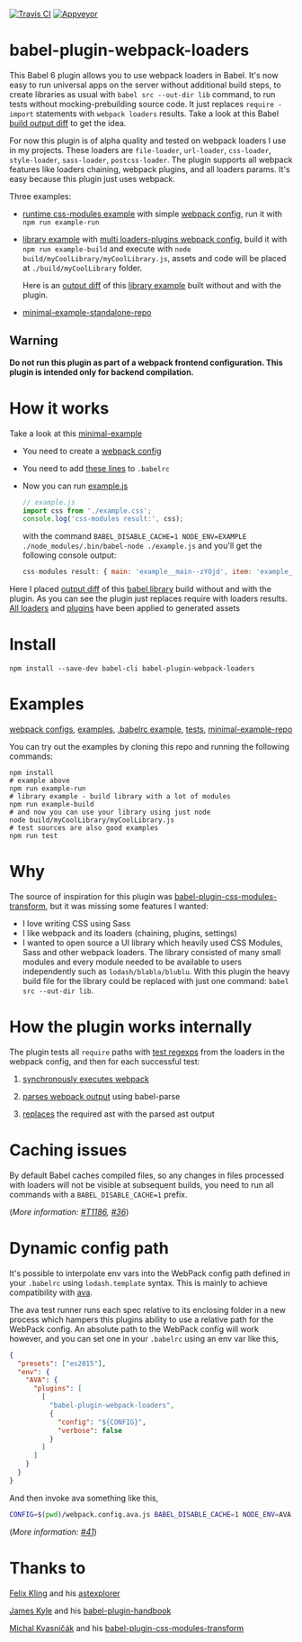 [![Travis CI](https://travis-ci.org/istarkov/babel-plugin-webpack-loaders.svg?branch=master)](https://travis-ci.org/istarkov/babel-plugin-webpack-loaders)
[![Appveyor](https://ci.appveyor.com/api/projects/status/r4rctajjme24wl0q?svg=true)](https://ci.appveyor.com/project/istarkov/babel-plugin-webpack-loaders)

# babel-plugin-webpack-loaders

This Babel 6 plugin allows you to use webpack loaders in Babel.
It's now easy to run universal apps on the server without additional build steps, to create libraries as usual with `babel src --out-dir lib` command, to run tests without mocking-prebuilding source code.
It just replaces `require - import` statements with `webpack loaders` results. Take a look at this Babel [build output  diff](https://github.com/istarkov/babel-plugin-webpack-loaders/commit/2a7a6d1e61ea3d052b34afd5c3abc46f075d277c#diff-4) to get the idea.

For now this plugin is of alpha quality and tested on webpack loaders I use in my projects.
These loaders are `file-loader`, `url-loader`, `css-loader`, `style-loader`, `sass-loader`, `postcss-loader`.
The plugin supports all webpack features like loaders chaining, webpack plugins, and all loaders params. It's easy because this plugin just uses webpack.

Three examples:

- [runtime css-modules example](https://github.com/istarkov/babel-plugin-webpack-loaders/blob/master/examples/runExample/run.js) with simple [webpack config](https://github.com/istarkov/babel-plugin-webpack-loaders/blob/master/examples_webpack_configs/run.webpack.config.js),
run it with `npm run example-run`

- [library example](https://github.com/istarkov/babel-plugin-webpack-loaders/blob/master/examples/myCoolLibrary/myCoolLibrary.js) with [multi loaders-plugins webpack config](https://github.com/istarkov/babel-plugin-webpack-loaders/blob/master/examples_webpack_configs/lib.webpack.config.js),
build it with `npm run example-build` and execute with `node build/myCoolLibrary/myCoolLibrary.js`, assets and code will be placed at `./build/myCoolLibrary` folder.

  Here is an [output diff](https://github.com/istarkov/babel-plugin-webpack-loaders/commit/2a7a6d1e61ea3d052b34afd5c3abc46f075d277c#diff-4) of this [library example](https://github.com/istarkov/babel-plugin-webpack-loaders/blob/master/examples/myCoolLibrary/myCoolLibrary.js) built without and with the plugin.

- [minimal-example-standalone-repo](https://github.com/istarkov/minimal-example-for-babel-plugin-webpack-loaders)

## Warning

**Do not run this plugin as part of a webpack frontend configuration. This plugin is intended only for backend compilation.**


# How it works

Take a look at this [minimal-example](https://github.com/istarkov/minimal-example-for-babel-plugin-webpack-loaders)

- You need to create a [webpack config](https://github.com/istarkov/minimal-example-for-babel-plugin-webpack-loaders/blob/master/webpack.config.js)

- You need to add [these lines](https://github.com/istarkov/minimal-example-for-babel-plugin-webpack-loaders/blob/master/.babelrc#L1-L16) to `.babelrc`

- Now you can run [example.js](https://github.com/istarkov/minimal-example-for-babel-plugin-webpack-loaders/blob/master/example.js)

  ```javascript
  // example.js
  import css from './example.css';
  console.log('css-modules result:', css);
  ```

  with the command `BABEL_DISABLE_CACHE=1 NODE_ENV=EXAMPLE ./node_modules/.bin/babel-node ./example.js` and you'll get the following console output:

  ```javascript
  css-modules result: { main: 'example__main--zYOjd', item: 'example__item--W9XoN' }
  ```

Here I placed [output diff](https://github.com/istarkov/babel-plugin-webpack-loaders/commit/2a7a6d1e61ea3d052b34afd5c3abc46f075d277c#diff-4)
of this [babel library](https://github.com/istarkov/babel-plugin-webpack-loaders/blob/master/examples/myCoolLibrary/myCoolLibrary.js) build without and with the plugin.
As you can see the plugin just replaces require with loaders results. [All loaders](https://github.com/istarkov/babel-plugin-webpack-loaders/blob/example-output/build/myCoolLibrary/assets/myCoolStyle.css#L12) and [plugins](https://github.com/istarkov/babel-plugin-webpack-loaders/blob/example-output/build/myCoolLibrary/assets/myCoolStyle.css#L4) have been applied to generated assets


# Install

```shell
npm install --save-dev babel-cli babel-plugin-webpack-loaders
```

# Examples

[webpack configs](https://github.com/istarkov/babel-plugin-webpack-loaders/tree/master/examples_webpack_configs),
[examples](https://github.com/istarkov/babel-plugin-webpack-loaders/tree/master/examples),
[.babelrc example](https://github.com/istarkov/babel-plugin-webpack-loaders/blob/master/.babelrc),
[tests](https://github.com/istarkov/babel-plugin-webpack-loaders/tree/master/test),
[minimal-example-repo](https://github.com/istarkov/minimal-example-for-babel-plugin-webpack-loaders)

You can try out the examples by cloning this repo and running the following commands:

```shell
npm install
# example above
npm run example-run
# library example - build library with a lot of modules
npm run example-build
# and now you can use your library using just node
node build/myCoolLibrary/myCoolLibrary.js
# test sources are also good examples
npm run test
```

# Why

The source of inspiration for this plugin was [babel-plugin-css-modules-transform](https://github.com/michalkvasnicak/babel-plugin-css-modules-transform), but it was missing some features I wanted:

- I love writing CSS using Sass
- I like webpack and its loaders (chaining, plugins, settings)
- I wanted to open source a UI library which heavily used CSS Modules, Sass and other webpack loaders.
  The library consisted of many small modules and every module needed to be available to users independently such as  `lodash/blabla/blublu`.
  With this plugin the heavy build file for the library could be replaced with just one command: `babel src --out-dir lib`.

# How the plugin works internally

The plugin tests all `require` paths with [test regexps](https://github.com/istarkov/babel-plugin-webpack-loaders/blob/master/src/plugin.js#L91) from the loaders in the webpack config, and then for each successful test:

1. [synchronously executes webpack](https://github.com/istarkov/babel-plugin-webpack-loaders/blob/master/src/runWebPackSync.js#L15-L16)

2. [parses webpack output](https://github.com/istarkov/babel-plugin-webpack-loaders/blob/master/src/plugin.js#L7) using babel-parse

3. [replaces](https://github.com/istarkov/babel-plugin-webpack-loaders/blob/master/src/plugin.js#L104) the required ast with the parsed ast output

# Caching issues

By default Babel caches compiled files, so any changes in files processed with loaders will not be visible at subsequent builds,
you need to run all commands with a `BABEL_DISABLE_CACHE=1` prefix.

(_More information: [#T1186](https://phabricator.babeljs.io/T1186), [#36](https://github.com/istarkov/babel-plugin-webpack-loaders/issues/36)_)

# Dynamic config path

It's possible to interpolate env vars into the WebPack config path defined in your `.babelrc` using `lodash.template` syntax. This is mainly to achieve compatibility with [ava](https://github.com/sindresorhus/ava).

The ava test runner runs each spec relative to its enclosing folder in a new process which hampers this plugins ability to use a relative path for the WebPack config. An absolute path to the WebPack config will work however, and you can set one in your `.babelrc` using an env var like this,

```json
{
  "presets": ["es2015"],
  "env": {
    "AVA": {
      "plugins": [
        [
          "babel-plugin-webpack-loaders",
          {
            "config": "${CONFIG}",
            "verbose": false
          }
        ]
      ]
    }
  }
}

```

And then invoke ava something like this,

```sh
CONFIG=$(pwd)/webpack.config.ava.js BABEL_DISABLE_CACHE=1 NODE_ENV=AVA ava --require babel-register src/**/*test.js
```

(_More information: [#41](https://github.com/istarkov/babel-plugin-webpack-loaders/issues/41)_)

# Thanks to

[Felix Kling](https://github.com/fkling) and his [astexplorer](https://github.com/fkling/astexplorer)

[James Kyle](https://github.com/thejameskyle) and his [babel-plugin-handbook](https://github.com/thejameskyle/babel-plugin-handbook)

[Michal Kvasničák](https://github.com/michalkvasnicak) and his [babel-plugin-css-modules-transform](https://github.com/michalkvasnicak/babel-plugin-css-modules-transform)
